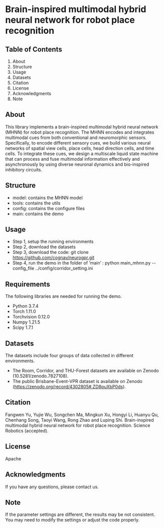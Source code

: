 # Brain-inspired multimodal hybrid neural network for robot place recognition

## Table of Contents
1. About
2. Structure
3. Usage
4. Datasets
5. Citation
6. License
7. Acknowledgments
8. Note

## About
This library implements a brain-inspired multimodal hybrid neural network (MHNN) for robot place recognition. The MHNN encodes and integrates multimodal cues from both conventional and neuromorphic sensors. Specifically, to encode different sensory cues, we build various neural networks of spatial view cells, place cells, head direction cells, and time cells. To integrate these cues, we design a multiscale liquid state machine that can process and fuse multimodal information effectively and asynchronously by using diverse neuronal dynamics and bio-inspired inhibitory circuits. 

## Structure
*	model: contains the MHNN model
*	tools: contains the utils 
*	config: contains the configure files 
*	main: contains the demo 

## Usage
* Step 1, setup the running environments
* Step 2, download the datasets 
* Step 3, download the code:
git clone https://github.com/cognav/neurogpr.git
* Step 4, run the demo in the folder of ‘main’ : 
python main_mhnn.py --config_file ../config/corridor_setting.ini

## Requirements
The following libraries are needed for running the demo. 
* Python 3.7.4
* Torch 1.11.0
* Torchvision 0.12.0
* Numpy 1.21.5
* Scipy 1.7.1

## Datasets
The datasets include four groups of data collected in different environments. 
* The Room, Corridor, and THU-Forest datasets are available on Zenodo (10.5281/zenodo.7827108). 
* The public Brisbane-Event-VPR dataset is available on Zenodo (https://zenodo.org/record/4302805#.ZD8puXbP0ds). 

## Citation
Fangwen Yu, Yujie Wu, Songchen Ma, Mingkun Xu, Hongyi Li, Huanyu Qu, Chenhang Song, Taoyi Wang, Rong Zhao and Luping Shi. Brain-inspired multimodal hybrid neural network for robot place recognition. Science Robotics (accepted). 

## License
Apache

## Acknowledgments 
If you have any questions, please contact us. 

## Note
If the parameter settings are different, the results may be not consistent. You may need to modify the settings or adjust the code properly.

